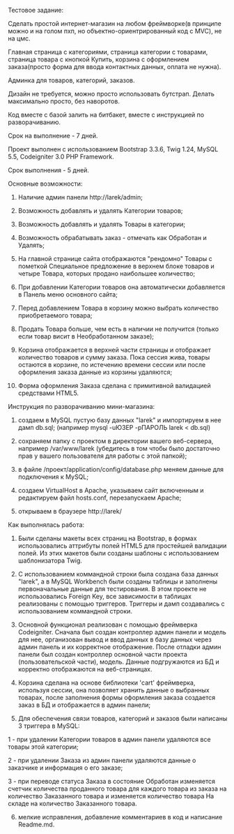Тестовое задание:


Сделать простой интернет-магазин на любом фреймворке(в принципе можно и на голом пхп, 
но объектно-ориентрированный код с MVC), не на цмс.

Главная страница с категориями, страница категории с товарами, страница товара с кнопкой Купить, 
корзина с оформлением заказа(просто форма для ввода контактных данных, оплата не нужна).


Админка для товаров, категорий, заказов.


Дизайн не требуется, можно просто использовать бутстрап. Делать максимально просто, без наворотов.

Код вместе с базой залить на битбакет, вместе с инструкцией по разворачиванию.

Срок на выполнение - 7 дней.





Проект выполнен с использованием Bootstrap 3.3.6, Twig 1.24, MySQL 5.5, Codeigniter 3.0 PHP Framework.



Срок выполнения - 5 дней.



Основные возможности:


1) Наличие админ панели http://larek/admin;

2) Возможность добавлять и удалять Категории товаров;

3) Возможность добавлять и удалять Товары в категории;

4) Возможность обрабатывать заказ - отмечать как Обработан и Удалять;

5) На главной странице сайта отображаются "рендомно" Товары с пометкой 
Специальное предложение в верхнем блоке товаров и четыре Товара, которых продано 
наибольшее количество;

6) При добавлении Категории товаров она автоматически добавляется в Панель меню
основного сайта;

7) Перед добавлением Товара в корзину можно выбрать количество приобретаемого товара;

8) Продать Товара больше, чем есть в наличии не получится (только если товар висит в 
Необработанном заказе);

9) Корзина отображается в верхней части страницы и отображает количество товаров и 
сумму заказа. Пока сессия жива, товары остаются в корзине, по истечению времени сессии
или после оформления заказа данные из корзины удаляются;

10) Форма оформления Заказа сделана с примитивной валидацией средствами HTML5.



Инструкция по разворачиванию мини-магазина:

1) создаем в MySQL пустую базу данных "larek" и импортируем в нее дамп db.sql;
	(например mysql -uЮЗЕР -pПАРОЛЬ larek < db.sql)

2) сохраняем папку с проектом в директории вашего веб-сервера, например /var/www/larek (убедитесь в том
чтобы было достаточно прав у вашего пользователя для работы с этой папкой);

3) в файле /проект/application/config/database.php меняем данные для подключения к MySQL;

4) создаем VirtualHost в Apache, указываем сайт включенным и редактируем файл hosts.conf, перезапускаем Apache;

5) открываем в браузере http://larek/ 



Как выполнялась работа:

1) Были сделаны макеты всех страниц на Bootstrap, в формах использовались аттрибуты полей HTML5 
для простейшей валидации полей. Из этих макетов были созданы шаблоны с использованием шаблонизатора Twig.

2) С использованием коммандной строки была создана база данных "larek", а в MySQL Workbench были
созданы таблицы и заполнены первоначальные данные для тестирования. В этом проекте не использовались
Foreign Key, все зависимости в таблицах реализованы с помощью триггеров. Триггеры и дамп создавались
с использованием коммандной строки.

3) Основной функционал реализован с помощью фреймверка Codeigniter. Сначала был создан контроллер админ панели
и модель для нее, организован вывод и ввод данных в базу данных через админ панель и их корректное отображение.
После отладки админ панели был создан контроллер основной части проекта (пользовательской части), модель. Данные
подгружаются из БД и корректно отображаются на веб-страницах. 

4) Корзина сделана на основе библиотеки 'cart' фреймверка, используя сессии, она позволяет хранить данные о выбранных 
товарах, после заполнения формы оформления заказа создается заказ в БД и отображается в админ панели;

5) Для обеспечения связи товаров, категорий и заказов были написаны 3 триггера в MySQL:

  1 - при удалении Категории товаров в админ панели удаляются все товары этой категории;

  2 - при удалении Заказа из админ панели удаляются данные о заказчике и информация о его заказе;

  3 - при переводе статуса Заказа в состояние Обработан изменяется счетчик количества проданного товара для
  каждого товара из заказа на количество Заказанного товара и изменяется количество товара На складе 
  на количество Заказанного товара.

6) мелкие исправления, добавление комментариев в код и написание Readme.md.
